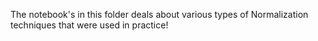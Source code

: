 The notebook's in this folder deals about various types of Normalization techniques that were used in practice!
